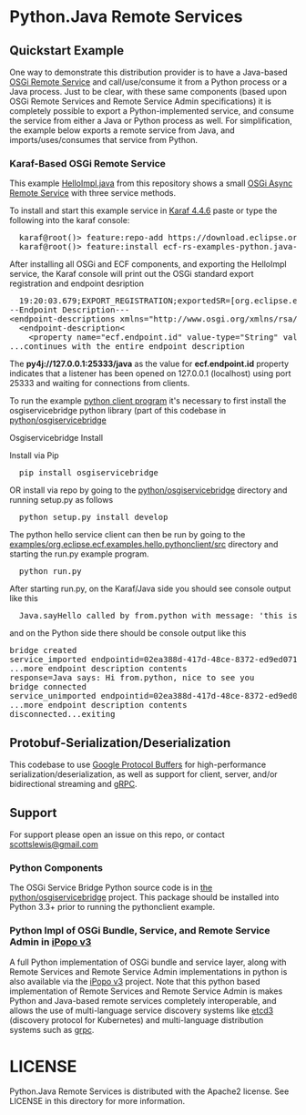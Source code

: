 Python.Java Remote Services
===========================

## Quickstart Example

One way to demonstrate this distribution provider is to have a Java-based [OSGi Remote Service](https://docs.osgi.org/specification/osgi.cmpn/8.0.0/service.remoteservices.html) and call/use/consume it from a Python process or a Java process.  Just to be clear, with these same components (based upon OSGi Remote Services and Remote Service Admin specifications) it is completely possible to export a Python-implemented service, and consume the service from either a Java or Python process as well.  For simplification, the example below exports a remote service from Java, and imports/uses/consumes that service from Python.

### Karaf-Based OSGi Remote Service

This example  [HelloImpl.java](https://github.com/ECF/Py4j-RemoteServicesProvider/blob/master/examples/org.eclipse.ecf.examples.hello.javahost/src/org/eclipse/ecf/examples/hello/javahost/HelloImpl.java) from this repository shows a small [OSGi Async Remote Service](https://docs.osgi.org/specification/osgi.cmpn/8.0.0/service.remoteservices.html#d0e1496) with three service methods.

To install and start this example service in [Karaf 4.4.6](https://karaf.apache.org/download) paste or type the following into the karaf console:

<pre>
  karaf@root()&gt; feature:repo-add https://download.eclipse.org/rt/ecf/latest/karaf-features.xml
  karaf@root()&gt; feature:install ecf-rs-examples-python.java-hello
</pre>

After installing all OSGi and ECF components, and exporting the HelloImpl service, the Karaf console will print out the OSGi standard export registration and  endpoint desription

<pre>
  19:20:03.679;EXPORT_REGISTRATION;exportedSR=[org.eclipse.ecf.examples.hello.IHello];cID=URIID [uri=py4j://127.0.0.1:25333/java];rsId=1
--Endpoint Description---
&lt;endpoint-descriptions xmlns="http://www.osgi.org/xmlns/rsa/v1.0.0"&gt;
  &lt;endpoint-description&lt;
    &lt;property name="ecf.endpoint.id" value-type="String" value="py4j://127.0.0.1:25333/java"/&gt;
...continues with the entire endpoint description  
</pre>

The **py4j://127.0.0.1:25333/java** as the value for **ecf.endpoint.id** property indicates that a listener has been opened on 127.0.0.1 (localhost) using port 25333 and waiting for connections from clients.

To run the example [python client program](examples/org.eclipse.ecf.examples.hello.pythonclient/src/run.py) it's necessary to first install the osgiservicebridge python library (part of this codebase in [python/osgiservicebridge](python/osgiservicebridge)

Osgiservicebridge Install

Install via Pip

<pre>
  pip install osgiservicebridge
</pre>

OR install via repo by going to the [python/osgiservicebridge](python/osgiservicebridge) directory and running setup.py as follows

<pre>
  python setup.py install develop
</pre>

The python hello service client can then be run by going to the [examples/org.eclipse.ecf.examples.hello.pythonclient/src](examples/org.eclipse.ecf.examples.hello.pythonclient/src) directory and starting the run.py example program.

<pre>
  python run.py
</pre>

After starting run.py, on the Karaf/Java side you should see console output like this
<pre>
  Java.sayHello called by from.python with message: 'this is a big hello from Python!!!'
</pre>

and on the Python side there should be console output like this

<pre>
bridge created
service_imported endpointid=02ea388d-417d-48ce-8372-ed9ed0714bb4;proxy=org.eclipse.ecf.examples.hello.javahost.HelloImpl@59f0e37d;endpoint_props={'objectClass': 
...more endpoint description contents
response=Java says: Hi from.python, nice to see you
bridge connected
service_unimported endpointid=02ea388d-417d-48ce-8372-ed9ed0714bb4;proxy=org.eclipse.ecf.examples.hello.javahost.HelloImpl@59f0e37d;endpoint_props={'objectClass': 
...more endpoint description contents
disconnected...exiting
</pre>

## Protobuf-Serialization/Deserialization

This codebase to use [Google Protocol Buffers](https://protobuf.dev/) for high-performance serialization/deserialization, as well as support for client, server, and/or bidirectional streaming and [gRPC](https://grpc.io).

## Support

For support please open an issue on this repo, or contact [scottslewis@gmail.com](mailto:scottslewis@gmail.com)

### Python Components

The OSGi Service Bridge Python source code is in [the python/osgiservicebridge](https://github.com/ECF/Py4j-RemoteServicesProvider/tree/master/python/osgiservicebridge) project.   This package should be installed into Python 3.3+ prior to running the pythonclient example.

### Python Impl of OSGi Bundle, Service, and Remote Service Admin in [iPopo v3](https://ipopo.readthedocs.io/en/v3/foreword.html)

A full Python implementation of OSGi bundle and service layer, along with Remote Services and Remote Service Admin implementations in python is also available via the [iPopo v3](https://ipopo.readthedocs.io/en/v3/foreword.html) project.   Note that this python based implementation of Remote Services and Remote Service Admin is makes Python and Java-based remote services completely interoperable, and allows the use of multi-language service discovery systems like [etcd3](https://etcd.io/) (discovery protocol for Kubernetes) and multi-language distribution systems such as [grpc](https://grpc.io/).

LICENSE
=======

Python.Java Remote Services is distributed with the Apache2 license. See LICENSE in this directory for more
information.

